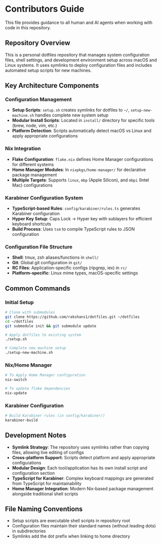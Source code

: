 # Contributors Guide

This file provides guidance to all human and AI agents when working with code in this repository.

## Repository Overview

This is a personal dotfiles repository that manages system configuration files, shell settings, and development environment setup across macOS and Linux systems. It uses symlinks to deploy configuration files and includes automated setup scripts for new machines.

## Key Architecture Components

### Configuration Management
- **Setup Scripts**: `setup.sh` creates symlinks for dotfiles to `~/`, `setup-new-machine.sh` handles complete new system setup
- **Modular Install Scripts**: Located in `install/` directory for specific tools (brew, node, vim, etc.)
- **Platform Detection**: Scripts automatically detect macOS vs Linux and apply appropriate configurations

### Nix Integration
- **Flake Configuration**: `flake.nix` defines Home Manager configurations for different systems
- **Home Manager Modules**: In `nixpkgs/home-manager/` for declarative package management
- **Multiple Targets**: Supports `linux`, `mbp` (Apple Silicon), and `mbpi` (Intel Mac) configurations

### Karabiner Configuration System
- **TypeScript-based Rules**: `config/karabiner/rules.ts` generates Karabiner configuration
- **Hyper Key Setup**: Caps Lock → Hyper key with sublayers for efficient keyboard shortcuts
- **Build Process**: Uses `tsm` to compile TypeScript rules to JSON configuration

### Configuration File Structure
- **Shell**: tmux, zsh aliases/functions in `shell/`
- **Git**: Global git configuration in `git/`
- **RC Files**: Application-specific configs (ripgrep, iex) in `rc/`
- **Platform-specific**: Linux mime types, macOS-specific settings

## Common Commands

### Initial Setup
```bash
# Clone with submodules
git clone https://github.com/rakshans1/dotfiles.git ~/dotfiles
cd ~/dotfiles
git submodule init && git submodule update

# Apply dotfiles to existing system
./setup.sh

# Complete new machine setup
./setup-new-machine.sh
```

### Nix/Home Manager
```bash
# To Apply Home Manager configuration
nix-switch

# To update flake dependencies
nix-update
```

### Karabiner Configuration
```bash
# Build Karabiner rules (in config/karabiner/)
karabiner-build
```

## Development Notes

- **Symlink Strategy**: The repository uses symlinks rather than copying files, allowing live editing of configs
- **Cross-platform Support**: Scripts detect platform and apply appropriate configurations
- **Modular Design**: Each tool/application has its own install script and configuration section
- **TypeScript for Karabiner**: Complex keyboard mappings are generated from TypeScript for maintainability
- **Home Manager Integration**: Modern Nix-based package management alongside traditional shell scripts

## File Naming Conventions

- Setup scripts are executable shell scripts in repository root
- Configuration files maintain their standard names (without leading dots) in subdirectories
- Symlinks add the dot prefix when linking to home directory

